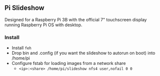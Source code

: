 ## Pi Slideshow

Designed for a Raspberry Pi 3B with the official 7" touchscreen display running Raspberry Pi OS with desktop.

### Install

* Install `feh`
* Drop bin and .config (if you want the slideshow to autorun on boot) into /home/pi
* Configure fstab for loading images from a network share
  * `<ip>:<share> /home/pi/slideshow nfs4 user,nofail 0 0`
